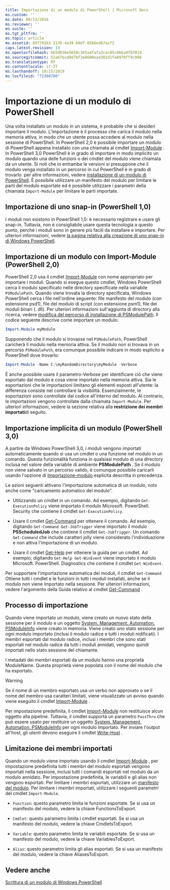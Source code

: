 ```yaml
---
title: Importazione di un modulo di PowerShell | Microsoft Docs
ms.custom: ''
ms.date: 09/13/2016
ms.reviewer: ''
ms.suite: ''
ms.tgt_pltfrm: ''
ms.topic: article
ms.assetid: 697791b3-2135-4a39-b9d7-8566ed67acf2
caps.latest.revision: 13
ms.openlocfilehash: bb5d036e5658c365a4fafa2cac05c0bba9f87019
ms.sourcegitcommit: 52a67bcd9d7bf3e8600ea4302d1fa8970ff9c998
ms.translationtype: MT
ms.contentlocale: it-IT
ms.lasthandoff: 10/15/2019
ms.locfileid: "72360700"
---
```

# <a name="importing-a-powershell-module"></a>Importazione di un modulo di PowerShell

Una volta installato un modulo in un sistema, è probabile che si desideri importare il modulo. L'importazione è il processo che carica il modulo nella memoria attiva, in modo che un utente possa accedere al modulo nella sessione di PowerShell. In PowerShell 2,0 è possibile importare un modulo di PowerShell appena installato con una chiamata al cmdlet [Import-Module](/powershell/module/Microsoft.PowerShell.Core/Import-Module) . In PowerShell 3,0 PowerShell è in grado di importare in modo implicito un modulo quando una delle funzioni o dei cmdlet del modulo viene chiamata da un utente. Si noti che in entrambe le versioni si presuppone che il modulo venga installato in un percorso in cui PowerShell è in grado di trovarlo. per altre informazioni, vedere [installazione di un modulo di PowerShell](./installing-a-powershell-module.md). È possibile utilizzare un manifesto del modulo per limitare le parti del modulo esportate ed è possibile utilizzare i parametri della chiamata `Import-Module` per limitare le parti importate.

## <a name="importing-a-snap-in-powershell-10"></a>Importazione di uno snap-in (PowerShell 1,0)

I moduli non esistono in PowerShell 1,0: è necessario registrare e usare gli snap-in. Tuttavia, non è consigliabile usare questa tecnologia a questo punto, perché i moduli sono in genere più facili da installare e importare. Per ulteriori informazioni, vedere [la pagina relativa alla creazione di uno snap-in di Windows PowerShell](../cmdlet/how-to-create-a-windows-powershell-snap-in.md).

## <a name="importing-a-module-with-import-module-powershell-20"></a>Importazione di un modulo con Import-Module (PowerShell 2,0)

PowerShell 2,0 usa il cmdlet [Import-Module](/powershell/module/Microsoft.PowerShell.Core/Import-Module) con nome appropriato per importare i moduli. Quando si esegue questo cmdlet, Windows PowerShell cerca il modulo specificato nelle directory specificate nella variabile `PSModulePath`. Quando viene trovata la directory specificata, Windows PowerShell cerca i file nell'ordine seguente: file manifesto del modulo (con estensione psd1), file del modulo di script (con estensione psm1), file dei moduli binari (. dll). Per ulteriori informazioni sull'aggiunta di directory alla ricerca, vedere [modifica del percorso di installazione di PSModulePath](./modifying-the-psmodulepath-installation-path.md). Il codice seguente descrive come importare un modulo:

```powershell
Import-Module myModule
```

Supponendo che il modulo si trovasse nel `PSModulePath`, PowerShell caricherà il modulo nella memoria attiva. Se il modulo non si trovava in un percorso `PSModulePath`, era comunque possibile indicare in modo esplicito a PowerShell dove trovarlo:

```powershell
Import-Module -Name C:\myRandomDirectory\myModule -Verbose
```

È anche possibile usare il parametro-Verbose per identificare ciò che viene esportato dal modulo e cosa viene importato nella memoria attiva. Sia le esportazioni che le importazioni limitano gli elementi esposti all'utente: la differenza consiste nel controllare la visibilità. Essenzialmente, le esportazioni sono controllate dal codice all'interno del modulo. Al contrario, le importazioni vengono controllate dalla chiamata `Import-Module`. Per ulteriori informazioni, vedere la sezione relativa alla **restrizione dei membri importati**di seguito.

## <a name="implicitly-importing-a-module-powershell-30"></a>Importazione implicita di un modulo (PowerShell 3,0)

A partire da Windows PowerShell 3,0, i moduli vengono importati automaticamente quando si usa un cmdlet o una funzione nel modulo in un comando. Questa funzionalità funziona in qualsiasi modulo di una directory inclusa nel valore della variabile di ambiente **PSModulePath** . Se il modulo non viene salvato in un percorso valido, è comunque possibile caricarli usando l'opzione di [Importazione-modulo](/powershell/module/Microsoft.PowerShell.Core/Import-Module) esplicita descritta in precedenza.

Le azioni seguenti attivano l'importazione automatica di un modulo, noto anche come "caricamento automatico del modulo".

- Utilizzando un cmdlet in un comando. Ad esempio, digitando `Get-ExecutionPolicy` viene importato il modulo Microsoft. PowerShell. Security che contiene il cmdlet `Get-ExecutionPolicy`.

- Usare il cmdlet [Get-Command](/powershell/module/Microsoft.PowerShell.Core/Get-Command) per ottenere il comando.  Ad esempio, digitando `Get-Command Get-JobTrigger` viene importato il modulo **PSScheduledJob** che contiene il cmdlet `Get-JobTrigger`. Un comando `Get-Command` che include caratteri jolly viene considerato l'individuazione e non attiva l'importazione di un modulo.

- Usare il cmdlet [Get-Help](/powershell/module/Microsoft.PowerShell.Core/Get-Help) per ottenere la guida per un cmdlet. Ad esempio, digitando `Get-Help Get-WinEvent` viene importato il modulo Microsoft. PowerShell. Diagnostics che contiene il cmdlet `Get-WinEvent`.

Per supportare l'importazione automatica dei moduli, il cmdlet `Get-Command` Ottiene tutti i cmdlet e le funzioni in tutti i moduli installati, anche se il modulo non viene importato nella sessione. Per ulteriori informazioni, vedere l'argomento della Guida relativo al cmdlet [Get-Command](/powershell/module/Microsoft.PowerShell.Core/Get-Command) .

## <a name="the-importing-process"></a>Processo di importazione

Quando viene importato un modulo, viene creato un nuovo stato della sessione per il modulo e un oggetto [System. Management. Automation. PSModuleInfo](/dotnet/api/System.Management.Automation.PSModuleInfo) viene creato in memoria. Viene creato uno stato sessione per ogni modulo importato (inclusi il modulo radice e tutti i moduli nidificati). I membri esportati dal modulo radice, inclusi i membri che sono stati esportati nel modulo radice da tutti i moduli annidati, vengono quindi importati nello stato sessione del chiamante.

I metadati dei membri esportati da un modulo hanno una proprietà ModuleName. Questa proprietà viene popolata con il nome del modulo che ha esportato.

> [!WARNING]
> Se il nome di un membro esportato usa un verbo non approvato o se il nome del membro usa caratteri limitati, viene visualizzato un avviso quando viene eseguito il cmdlet [Import-Module](/powershell/module/Microsoft.PowerShell.Core/Import-Module) .

Per impostazione predefinita, il cmdlet [Import-Module](/powershell/module/Microsoft.PowerShell.Core/Import-Module) non restituisce alcun oggetto alla pipeline. Tuttavia, il cmdlet supporta un parametro `PassThru` che può essere usato per restituire un oggetto [System. Management. Automation. PSModuleInfo](/dotnet/api/System.Management.Automation.PSModuleInfo) per ogni modulo importato. Per inviare l'output all'host, gli utenti devono eseguire il cmdlet [Write-Host](/powershell/module/Microsoft.PowerShell.Utility/Write-Host) .

## <a name="restricting--the-members-that-are-imported"></a>Limitazione dei membri importati

Quando un modulo viene importato usando il cmdlet [Import-Module](/powershell/module/Microsoft.PowerShell.Core/Import-Module) , per impostazione predefinita tutti i membri del modulo esportati vengono importati nella sessione, inclusi tutti i comandi esportati nel modulo da un modulo annidato. Per impostazione predefinita, le variabili e gli alias non vengono esportati. Per limitare i membri esportati, utilizzare un [manifesto del modulo](./how-to-write-a-powershell-module-manifest.md). Per limitare i membri importati, utilizzare i seguenti parametri del cmdlet `Import-Module`.

- `Function`: questo parametro limita le funzioni esportate. Se si usa un manifesto del modulo, vedere la chiave FunctionsToExport.

- `Cmdlet`: questo parametro limita i cmdlet esportati. Se si usa un manifesto del modulo, vedere la chiave CmdletsToExport.

- `Variable`: questo parametro limita le variabili esportate. Se si usa un manifesto del modulo, vedere la chiave VariablesToExport.

- `Alias`: questo parametro limita gli alias esportati. Se si usa un manifesto del modulo, vedere la chiave AliasesToExport.

## <a name="see-also"></a>Vedere anche

[Scrittura di un modulo di Windows PowerShell](./writing-a-windows-powershell-module.md)
